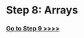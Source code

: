 # Step 8: Arrays

### [Go to Step 9 >>>>](https://github.com/node-girls/beginners-javascript/blob/master/step09.md)
